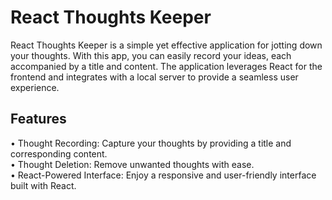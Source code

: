 # React Thoughts Keeper
React Thoughts Keeper is a simple yet effective application for jotting down your thoughts. With this app, you can easily record your ideas, each accompanied by a title and content. The application leverages React for the frontend and integrates with a local server to provide a seamless user experience.

## Features
• Thought Recording: Capture your thoughts by providing a title and corresponding content.      
• Thought Deletion: Remove unwanted thoughts with ease.     
• React-Powered Interface: Enjoy a responsive and user-friendly interface built with React.     
